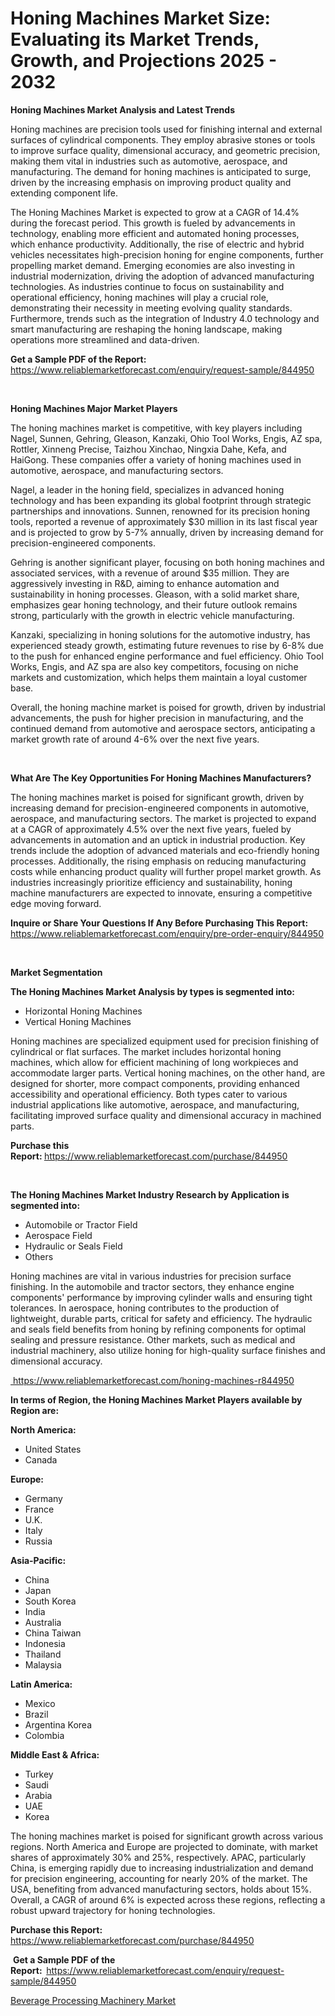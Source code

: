 <p><h1>Honing Machines Market Size: Evaluating its Market Trends, Growth, and Projections 2025 - 2032</h1></p><p><strong>Honing Machines Market Analysis and Latest Trends</strong></p>
<p><p>Honing machines are precision tools used for finishing internal and external surfaces of cylindrical components. They employ abrasive stones or tools to improve surface quality, dimensional accuracy, and geometric precision, making them vital in industries such as automotive, aerospace, and manufacturing. The demand for honing machines is anticipated to surge, driven by the increasing emphasis on improving product quality and extending component life.</p><p>The Honing Machines Market is expected to grow at a CAGR of 14.4% during the forecast period. This growth is fueled by advancements in technology, enabling more efficient and automated honing processes, which enhance productivity. Additionally, the rise of electric and hybrid vehicles necessitates high-precision honing for engine components, further propelling market demand. Emerging economies are also investing in industrial modernization, driving the adoption of advanced manufacturing technologies. As industries continue to focus on sustainability and operational efficiency, honing machines will play a crucial role, demonstrating their necessity in meeting evolving quality standards. Furthermore, trends such as the integration of Industry 4.0 technology and smart manufacturing are reshaping the honing landscape, making operations more streamlined and data-driven.</p></p>
<p><strong>Get a Sample PDF of the Report:&nbsp;</strong> <a href="https://www.reliablemarketforecast.com/enquiry/request-sample/844950?utm_campaign=3126&utm_medium=2&utm_source=Github&utm_content=ia&utm_term=08042025&utm_id=honing-machines">https://www.reliablemarketforecast.com/enquiry/request-sample/844950</a></p>
<p>&nbsp;</p>
<p><strong>Honing Machines Major Market Players</strong></p>
<p><p>The honing machines market is competitive, with key players including Nagel, Sunnen, Gehring, Gleason, Kanzaki, Ohio Tool Works, Engis, AZ spa, Rottler, Xinneng Precise, Taizhou Xinchao, Ningxia Dahe, Kefa, and HaiGong. These companies offer a variety of honing machines used in automotive, aerospace, and manufacturing sectors.</p><p>Nagel, a leader in the honing field, specializes in advanced honing technology and has been expanding its global footprint through strategic partnerships and innovations. Sunnen, renowned for its precision honing tools, reported a revenue of approximately $30 million in its last fiscal year and is projected to grow by 5-7% annually, driven by increasing demand for precision-engineered components.</p><p>Gehring is another significant player, focusing on both honing machines and associated services, with a revenue of around $35 million. They are aggressively investing in R&D, aiming to enhance automation and sustainability in honing processes. Gleason, with a solid market share, emphasizes gear honing technology, and their future outlook remains strong, particularly with the growth in electric vehicle manufacturing.</p><p>Kanzaki, specializing in honing solutions for the automotive industry, has experienced steady growth, estimating future revenues to rise by 6-8% due to the push for enhanced engine performance and fuel efficiency. Ohio Tool Works, Engis, and AZ spa are also key competitors, focusing on niche markets and customization, which helps them maintain a loyal customer base.</p><p>Overall, the honing machine market is poised for growth, driven by industrial advancements, the push for higher precision in manufacturing, and the continued demand from automotive and aerospace sectors, anticipating a market growth rate of around 4-6% over the next five years.</p></p>
<p>&nbsp;</p>
<p><strong>What Are The Key Opportunities For Honing Machines Manufacturers?</strong></p>
<p><p>The honing machines market is poised for significant growth, driven by increasing demand for precision-engineered components in automotive, aerospace, and manufacturing sectors. The market is projected to expand at a CAGR of approximately 4.5% over the next five years, fueled by advancements in automation and an uptick in industrial production. Key trends include the adoption of advanced materials and eco-friendly honing processes. Additionally, the rising emphasis on reducing manufacturing costs while enhancing product quality will further propel market growth. As industries increasingly prioritize efficiency and sustainability, honing machine manufacturers are expected to innovate, ensuring a competitive edge moving forward.</p></p>
<p><strong>Inquire or Share Your Questions If Any Before Purchasing This Report:</strong> <a href="https://www.reliablemarketforecast.com/enquiry/pre-order-enquiry/844950?utm_campaign=3126&utm_medium=2&utm_source=Github&utm_content=ia&utm_term=08042025&utm_id=honing-machines">https://www.reliablemarketforecast.com/enquiry/pre-order-enquiry/844950</a></p>
<p>&nbsp;</p>
<p><strong>Market Segmentation</strong></p>
<p><strong>The Honing Machines Market Analysis by types is segmented into:</strong></p>
<p><ul><li>Horizontal Honing Machines</li><li>Vertical Honing Machines</li></ul></p>
<p><p>Honing machines are specialized equipment used for precision finishing of cylindrical or flat surfaces. The market includes horizontal honing machines, which allow for efficient machining of long workpieces and accommodate larger parts. Vertical honing machines, on the other hand, are designed for shorter, more compact components, providing enhanced accessibility and operational efficiency. Both types cater to various industrial applications like automotive, aerospace, and manufacturing, facilitating improved surface quality and dimensional accuracy in machined parts.</p></p>
<p><strong>Purchase this Report:&nbsp;</strong><a href="https://www.reliablemarketforecast.com/purchase/844950?utm_campaign=3126&utm_medium=2&utm_source=Github&utm_content=ia&utm_term=08042025&utm_id=honing-machines">https://www.reliablemarketforecast.com/purchase/844950</a></p>
<p>&nbsp;</p>
<p><strong>The Honing Machines Market Industry Research by Application is segmented into:</strong></p>
<p><ul><li>Automobile or Tractor Field</li><li>Aerospace Field</li><li>Hydraulic or Seals Field</li><li>Others</li></ul></p>
<p><p>Honing machines are vital in various industries for precision surface finishing. In the automobile and tractor sectors, they enhance engine components' performance by improving cylinder walls and ensuring tight tolerances. In aerospace, honing contributes to the production of lightweight, durable parts, critical for safety and efficiency. The hydraulic and seals field benefits from honing by refining components for optimal sealing and pressure resistance. Other markets, such as medical and industrial machinery, also utilize honing for high-quality surface finishes and dimensional accuracy.</p></p>
<p><a href="https://www.reliablemarketforecast.com/honing-machines-r844950?utm_campaign=3126&utm_medium=2&utm_source=Github&utm_content=ia&utm_term=08042025&utm_id=honing-machines">&nbsp;https://www.reliablemarketforecast.com/honing-machines-r844950</a></p>
<p><strong>In terms of Region, the Honing Machines Market Players available by Region are:</strong></p>
<p>
    <p> <strong> North America: </strong>
        <ul>
            <li>United States</li>
            <li>Canada</li>
        </ul>
        </p> 
    <p> <strong> Europe: </strong>
        <ul>
            <li>Germany</li>
            <li>France</li>
            <li>U.K.</li>
            <li>Italy</li>
            <li>Russia</li>
        </ul>
        </p> 
    <p> <strong> Asia-Pacific: </strong>
        <ul>
            <li>China</li>
            <li>Japan</li>
            <li>South Korea</li>
            <li>India</li>
            <li>Australia</li>
            <li>China Taiwan</li>
            <li>Indonesia</li>
            <li>Thailand</li>
            <li>Malaysia</li>
        </ul>
        </p> 
    <p> <strong> Latin America: </strong>
        <ul>
            <li>Mexico</li>
            <li>Brazil</li>
            <li>Argentina Korea</li>
            <li>Colombia</li>
        </ul>
        </p> 
    <p> <strong> Middle East & Africa: </strong>
        <ul>
            <li>Turkey</li>
            <li>Saudi</li>
            <li>Arabia</li>
            <li>UAE</li>
            <li>Korea</li>
        </ul>
    </p>
    </p>
<p><p>The honing machines market is poised for significant growth across various regions. North America and Europe are projected to dominate, with market shares of approximately 30% and 25%, respectively. APAC, particularly China, is emerging rapidly due to increasing industrialization and demand for precision engineering, accounting for nearly 20% of the market. The USA, benefiting from advanced manufacturing sectors, holds about 15%. Overall, a CAGR of around 6% is expected across these regions, reflecting a robust upward trajectory for honing technologies.</p></p>
<p><strong>Purchase this Report: </strong><a href="https://www.reliablemarketforecast.com/purchase/844950?utm_campaign=3126&utm_medium=2&utm_source=Github&utm_content=ia&utm_term=08042025&utm_id=honing-machines">https://www.reliablemarketforecast.com/purchase/844950</a></p>
<p>&nbsp;<strong>Get a Sample PDF of the Report:&nbsp;&nbsp;</strong><a href="https://www.reliablemarketforecast.com/enquiry/request-sample/844950?utm_campaign=3126&utm_medium=2&utm_source=Github&utm_content=ia&utm_term=08042025&utm_id=honing-machines">https://www.reliablemarketforecast.com/enquiry/request-sample/844950</a></p>
<p><strong></strong></p>
<p><p><a href="https://github.com/cherrivacius/Market-Research-Report-List-1/blob/main/beverage-processing-machinery-market.md?utm_campaign=3126&utm_medium=2&utm_source=Github&utm_content=ia&utm_term=08042025&utm_id=honing-machines">Beverage Processing Machinery Market</a></p></p>